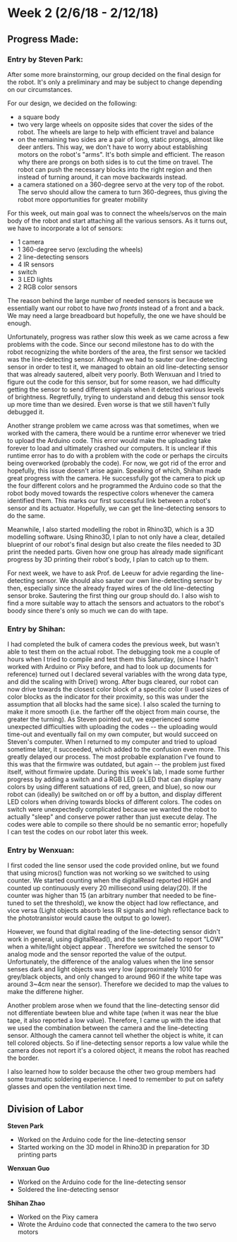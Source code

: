 # Week 2 (2/6/18 - 2/12/18)

## Progress Made:

### Entry by Steven Park:
After some more brainstorming, our group decided on the final design for the robot. It's only a preliminary and may be subject to change depending on our circumstances.

For our design, we decided on the following:
- a square body
- two very large wheels on opposite sides that cover the sides of the robot. The wheels are large to help with efficient travel and balance
- on the remaining two sides are a pair of long, static prongs, almost like deer antlers. This way, we don't have to worry about establishing motors on the robot's "arms". It's both simple and efficient. The reason why there are prongs on both sides is to cut the time on travel. The robot can push the necessary blocks into the right region and then instead of turning around, it can move backwards instead.
- a camera stationed on a 360-degree servo at the very top of the robot. The servo should allow the camera to turn 360-degrees, thus giving the robot more opportunities for greater mobility

For this week, out main goal was to connect the wheels/servos on the main body of the robot and start attaching all the various sensors. 
As it turns out, we have to incorporate a lot of sensors:
- 1 camera
- 1 360-degree servo (excluding the wheels)
- 2 line-detecting sensors
- 4 IR sensors
- switch
- 3 LED lights
- 2 RGB color sensors

The reason behind the large number of needed sensors is because we essentially want our robot to have *two fronts* instead of a front and a back.
We may need a large breadboard but hopefully, the one we have should be enough. 

Unfortunately, progress was rather slow this week as we came across a few problems with the code. Since our second milestone has to do with the robot recognizing the white borders of the area, the first sensor we tackled was the line-detecting sensor.
Although we had to sauter our line-detecting sensor in order to test it, we managed to obtain an old line-detecting sensor that was already sautered, albeit very poorly.
Both Wenxuan and I tried to figure out the code for this sensor, but for some reason, we had difficulty getting the sensor to send different signals when it detected various levels of brightness.
Regretfully, trying to understand and debug this sensor took up more time than we desired. Even worse is that we still haven't fully debugged it.

Another strange problem we came across was that sometimes, when we worked with the camera, there would be a runtime error whenever we tried to upload the Arduino code. This error would make the uploading take forever to load and ultimately crashed our computers.
It is unclear if this runtime error has to do with a problem with the code or perhaps the circuits being overworked (probably the code). For now, we got rid of the error and hopefully, this issue doesn't arise again.
Speaking of which, Shihan made great progress with the camera. He successfully got the camera to pick up the four different colors and he programmed the Arduino code so that the robot body moved towards the respective colors whenever the camera identified them.
This marks our first successful link between a robot's sensor and its actuator. Hopefully, we can get the line-detecting sensors to do the same.

Meanwhile, I also started modelling the robot in Rhino3D, which is a 3D modelling software. Using Rhino3D, I plan to not only have a clear, detailed blueprint of our robot's final design but also create the files needed to 3D print the needed parts.
Given how one group has already made significant progress by 3D printing their robot's body, I plan to catch up to them.

For next week, we have to ask Prof. de Leeuw for advie regarding the line-detecting sensor. We should also sauter our own line-detecting sensor by then, especially since the already frayed wires of the old line-detecting sensor broke. Sautering the first thing our group should do.
I also wish to find a more suitable way to attach the sensors and actuators to the robot's boody since there's only so much we can do with tape.

### Entry by Shihan:
I had completed the bulk of camera codes the previous week, but wasn't able to test them on the actual robot. The debugging took me a couple of hours when I tried to compile and test them this Saturday, (since I hadn't worked with Arduino or Pixy before, and had to look up documents for reference) turned out I declared several variables with the wrong data type, and did the scaling with Drive() wrong. After bugs cleared, our robot can now drive towards the closest color block of a specific color (I used sizes of color blocks as the indicator for their proximity, so this was under the assumption that all blocks had the same sice). I also scaled the turning to make it more smooth (i.e. the farther off the object from main course, the greater the turning). As Steven pointed out, we experienced some unexpected difficulties with uploading the codes -- the uploading would time-out and eventually fail on my own computer, but would succeed on Steven's computer. When I returned to my computer and tried to upload sometime later, it succeeded, which added to the confusion even more. This greatly delayed our process. The most probable explanation I've found to this was that the firmwire was outdated, but again -- the problem just fixed itself, without firmwire update.
During this week's lab, I made some further progress by adding a switch and a RGB LED (a LED that can display many colors by using different satuations of red, green, and blue), so now our robot can (ideally) be switched on or off by a button, and display different LED colors when driving towards blocks of different colors. The codes on switch were unexpectedly complicated because we wanted the robot to actually "sleep" and conserve power rather than just execute delay. The codes were able to compile so there should be no semantic error; hopefully I can test the codes on our robot later this week.

### Entry by Wenxuan:
I first coded the line sensor used the code provided online, but we found that using micros() function was not working so we switched to using counter. We started counting when the digitalRead reported HIGH and counted up continuously every 20 millisecond using delay(20). If the counter was higher than 15 (an arbitrary number that needed to be fine-tuned to set the threshold), we know the object had low reflectance, and vice versa (Light objects absorb less IR signals and high reflectance back to the phototransistor would cause the output to go lower).

However, we found that digital reading of the line-detecting sensor didn't work in general, using digitalRead(), and the sensor failed to report "LOW" when a white/light object appear . Therefore we switched the sensor to analog mode and the sensor reported the value of the output. Unfortunately, the difference of the analog values when the line sensor senses dark and light objects was very low (approximately 1010 for grey/black objects, and only changed to around 960 if the white tape was around 3~4cm near the sensor). Therefore we decided to map the values to make the differene higher. 

Another problem arose when we found that the line-detecting sensor did not differentiate bewteen blue and white tape (when it was near the blue tape, it also reported a low value). Therefore, I came up with the idea that we used the combination between the camera and the line-detecting sensor. Although the camera cannot tell whether the object is white, it can tell colored objects. So if line-detecting sensor reports a low value while the camera does not report it's a colored object, it means the robot has reached the border.

I also learned how to solder because the other two group members had some traumatic soldering experience. I need to remember to put on safety glasses and open the ventilation next time.

## Division of Labor
**Steven Park**
- Worked on the Arduino code for the line-detecting sensor
- Started working on the 3D model in Rhino3D in preparation for 3D printing parts

**Wenxuan Guo**
- Worked on the Arduino code for the line-detecting sensor
- Soldered the line-detecting sensor

**Shihan Zhao**
- Worked on the Pixy camera
- Wrote the Arduino code that connected the camera to the two servo motors
